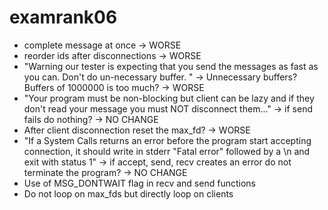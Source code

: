 # examrank06
* complete message at once -> WORSE
* reorder ids after disconnections -> WORSE
* "Warning our tester is expecting that you send the messages as fast as you can. Don't do un-necessary buffer.
" -> Unnecessary buffers? Buffers of 1000000 is too much? -> WORSE
* "Your program must be non-blocking but client can be lazy and if they don't read your message you must NOT disconnect them..." -> if send fails do nothing? -> NO CHANGE
* After client disconnection reset the max_fd? -> WORSE
* "If a System Calls returns an error before the program start accepting connection, it should write in stderr "Fatal error" followed by a \n and exit with status 1" -> if accept, send, recv creates an error do not terminate the program? -> NO CHANGE
* Use of MSG_DONTWAIT flag in recv and send functions
* Do not loop on max_fds but directly loop on clients

